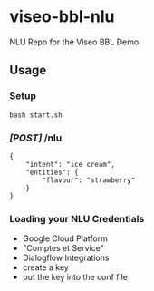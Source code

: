 # viseo-bbl-nlu
NLU Repo for the Viseo BBL Demo

## Usage

### Setup
```
bash start.sh
```

### *[POST]* /nlu
```
{
	"intent": "ice cream",
	"entities": {
		"flavour": "strawberry"
	}
}
```

### Loading your NLU Credentials

* Google Cloud Platform
* "Comptes et Service"
* Dialogflow Integrations
* create a key
* put the key into the conf file
